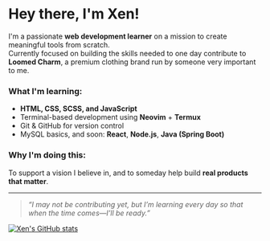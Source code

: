 # Hey there, I'm Xen!

I'm a passionate **web development learner** on a mission to create meaningful tools from scratch.  
Currently focused on building the skills needed to one day contribute to **Loomed Charm**, a premium clothing brand run by someone very important to me.

### What I'm learning:
- **HTML, CSS, SCSS, and JavaScript**
- Terminal-based development using **Neovim** + **Termux**
- Git & GitHub for version control
- MySQL basics, and soon: **React**, **Node.js**, **Java (Spring Boot)**

### Why I'm doing this:
To support a vision I believe in, and to someday help build **real products that matter**.

---

> *“I may not be contributing yet, but I’m learning every day so that when the time comes—I’ll be ready.”*

[![Xen's GitHub stats](https://github-readme-stats.vercel.app/api?username=ravin-ship-it&show_icons=true&theme=tokyonight)](https://github.com/ravin-ship-it)
<!--
**ravin-ship-it/ravin-ship-it** is a ✨ _special_ ✨ repository because its `README.md` (this file) appears on your GitHub profile.

Here are some ideas to get you started:

- 🔭 I’m currently working on ...
- 🌱 I’m currently learning ...
- 👯 I’m looking to collaborate on ...
- 🤔 I’m looking for help with ...
- 💬 Ask me about ...
- 📫 How to reach me: ...
- 😄 Pronouns: ...
- ⚡ Fun fact: ...
-->
